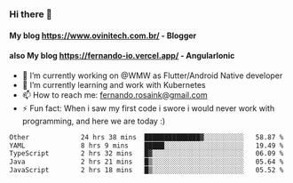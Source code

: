 ### Hi there 👋

#### My blog https://www.ovinitech.com.br/ - Blogger
#### also My blog https://fernando-io.vercel.app/ - AngularIonic

- 🔭 I’m currently working on @WMW as Flutter/Android Native developer
- 🌱 I’m currently learning and work with Kubernetes
- 📫 How to reach me: fernando.rosaink@gmail.com 
- ⚡ Fun fact: When i saw my first code i swore i would never work with programming, and here we are today :)

<!--START_SECTION:waka-->

```txt
Other             24 hrs 38 mins  ██████████████▓░░░░░░░░░░   58.87 %
YAML              8 hrs 9 mins    █████░░░░░░░░░░░░░░░░░░░░   19.49 %
TypeScript        2 hrs 32 mins   █▓░░░░░░░░░░░░░░░░░░░░░░░   06.09 %
Java              2 hrs 21 mins   █▒░░░░░░░░░░░░░░░░░░░░░░░   05.64 %
JavaScript        2 hrs 18 mins   █▒░░░░░░░░░░░░░░░░░░░░░░░   05.52 %
```

<!--END_SECTION:waka-->

